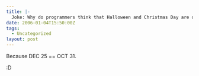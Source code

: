 ```yaml
---
title: |-
  Joke: Why do programmers think that Halloween and Christmas Day are on the same day?
date: 2006-01-04T15:50:00Z
tags:
  - Uncategorized
layout: post
---
```

Because DEC 25 == OCT 31.

:D